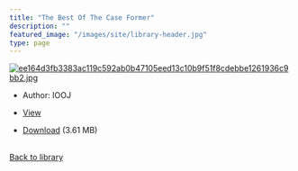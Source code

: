 ```yaml
---
title: "The Best Of The Case Former"
description: ""
featured_image: "/images/site/library-header.jpg"
type: page
---
```


<a href="https://drive.google.com/file/d/1JeiDC5CKhDkh7_aj7rr2zuig0drGQOd7/view" target="_blank">![ee164d3fb3383ac119c592ab0b47105eed13c10b9f51f8cdebbe1261936c9bb2.jpg](/images/library/ee164d3fb3383ac119c592ab0b47105eed13c10b9f51f8cdebbe1261936c9bb2.jpg)</a>
* Author: IOOJ
* <a href="https://drive.google.com/file/d/1JeiDC5CKhDkh7_aj7rr2zuig0drGQOd7/view" target="_blank">View</a>

* [Download](https://drive.google.com/uc?export=download&id=1JeiDC5CKhDkh7_aj7rr2zuig0drGQOd7) (3.61 MB)

<br />[Back to library](/library/)
